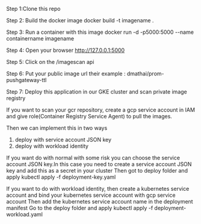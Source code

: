 Step 1:Clone this repo

Step 2: Build the docker image
docker build -t imagename .

Step 3: Run a container with this image
docker run -d -p5000:5000 --name containername imagename

Step 4: Open your browser 
http://127.0.0.1:5000

Step 5: Click on the /imagescan api

Step 6: Put your public image url their
example : dmathai/prom-pushgateway-ttl


Step 7: Deploy this application in our GKE cluster and scan private image registry

If you want to scan your gcr repository, create a gcp service account in IAM and give role(Container Registry Service Agent) to pull the images.

Then we can implement this in two ways 
1. deploy with service account JSON key
2. deploy with workload identity
    
If you want do with normal with some risk you can choose the service account JSON key.In this case you need to create a service account
JSON key and add this as a secret in your cluster
Then got to deploy folder and apply kubectl apply -f deployment-key.yaml

If you want to do with workload identity, then create a kubernetes service account and bind your kubernetes service account with gcp service account
Then add the kubernetes service account name in the deployment manifest
Go to the deploy folder and apply kubectl apply -f deployment-workload.yaml
